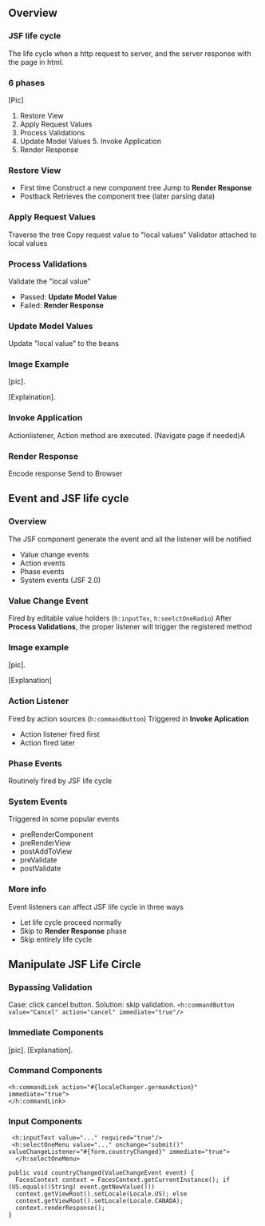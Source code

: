 ## Overview

### JSF life cycle
The life cycle when a http request to server, and the server response with the page in html.

### 6 phases
[Pic]


1. Restore View
2. Apply Request Values
3. Process Validations
4. Update Model Values 5. Invoke Application
6. Render Response

### Restore View

* First time
  Construct a new component tree
  Jump to **Render Response**
* Postback
  Retrieves the component tree (later parsing data)

### Apply Request Values
  Traverse the tree
  Copy request value to "local values"
  Validator attached to local values

### Process Validations
  Validate the "local value"
  * Passed: **Update Model Value**
  * Failed: **Render Response**

### Update Model Values
  Update "local value" to the beans

### Image Example
[pic].


[Explaination].

### Invoke Application
  Actionlistener, Action method are executed.
  (Navigate page if needed)A

### Render Response
  Encode response
  Send to Browser

## Event and JSF life cycle

### Overview
The JSF component generate the event and all the listener will be notified
* Value change events
* Action events
* Phase events
* System events (JSF 2.0)
### Value Change Event
  Fired by editable value holders (`h:inputTex`, `h:seelctOneRadio`)
  After **Process Validations**, the proper listener will trigger the  registered method

### Image example
[pic].


[Explanation]

### Action Listener
  Fired by action sources (`h:commandButton`)
  Triggered in **Invoke Aplication**
  * Action listener fired first
  * Action fired later

### Phase Events
  Routinely fired by JSF life cycle

### System Events
  Triggered in some popular events
  * preRenderComponent
  * preRenderView
  * postAddToView
  * preValidate
  * postValidate

### More info
Event listeners can affect JSF life cycle in three ways
* Let life cycle proceed normally
* Skip to **Render Response** phase
* Skip entirely life cycle

## Manipulate JSF Life Circle

### Bypassing Validation
Case: click cancel button.
Solution: skip validation.
`<h:commandButton value="Cancel" action="cancel" immediate="true"/>`



### Immediate Components
[pic].
[Explanation].


### Command Components
```
<h:commandLink action="#{localeChanger.germanAction}" immediate="true">
</h:commandLink>
```

### Input Components
```
 <h:inputText value="..." required="true"/>
 <h:selectOneMenu value="..." onchange="submit()" valueChangeListener="#{form.countryChanged}" immediate="true">
  </h:selectOneMenu>
```

```
public void countryChanged(ValueChangeEvent event) {
  FacesContext context = FacesContext.getCurrentInstance(); if (US.equals((String) event.getNewValue()))
  context.getViewRoot().setLocale(Locale.US); else
  context.getViewRoot().setLocale(Locale.CANADA);
  context.renderResponse();
}
```








